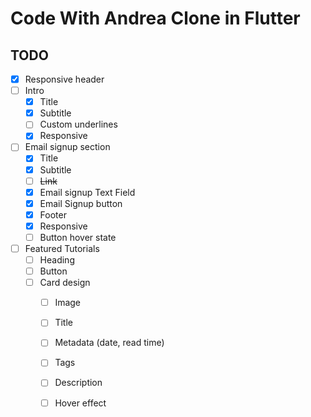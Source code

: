 # Code With Andrea Clone in Flutter


## TODO

- [x] Responsive header
- [ ] Intro
  - [x] Title
  - [x] Subtitle
  - [ ] Custom underlines
  - [x] Responsive
- [ ] Email signup section
  - [x] Title
  - [x] Subtitle
  - [ ] ~~Link~~
  - [x] Email signup Text Field
  - [x] Email Signup button
  - [x] Footer
  - [x] Responsive
  - [ ] Button hover state
- [ ] Featured Tutorials
  - [ ] Heading 
  - [ ] Button
  - [ ] Card design
    - [ ] Image
    - [ ] Title
    - [ ] Metadata (date, read time)
    - [ ] Tags
    - [ ] Description
    - [ ] Hover effect

